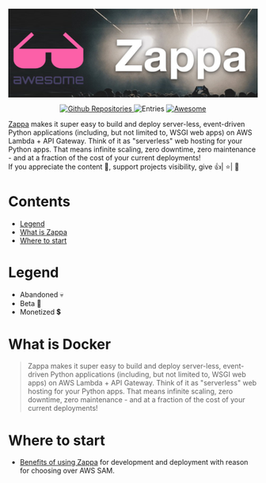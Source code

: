 [<img src="https://github.com/chandradeoarya/awesome-zappa/blob/master/awesome-zappa.png?raw=true" align="center" width="850">](https://pypi.org/project/zappa/)

<p align="center">

  <a href="https://github.com/search?q=zappa&type=Repositories">
    <img alt="Github Repositories" src="https://img.shields.io/badge/Repos-748-brightgreen.svg" />
  </a>
  <img alt="Entries" src="https://img.shields.io/badge/Items-1-lightgrey.svg" />
  <a href="https://github.com/sindresorhus/awesome">
    <img alt="Awesome" src="https://cdn.rawgit.com/sindresorhus/awesome/d7305f38d29fed78fa85652e3a63e154dd8e8829/media/badge.svg" />
  </a>
</p>

<a href="https://pypi.org/project/zappa/">Zappa</a> makes it super easy to build and deploy server-less, event-driven Python applications (including, but not limited to, WSGI web apps) on AWS Lambda + API Gateway. Think of it as "serverless" web hosting for your Python apps. That means infinite scaling, zero downtime, zero maintenance - and at a fraction of the cost of your current deployments!<br>
If you appreciate the content 📖, support projects visibility, give 👍| ⭐| 👏

# Contents <!-- omit in toc -->

<!-- TOC -->

- [Legend](#legend)
- [What is Zappa](#what-is-zappa)
- [Where to start](#where-to-start)

<!-- /TOC -->

# Legend

- Abandoned :skull:
- Beta :construction:
- Monetized :heavy_dollar_sign:

# What is Docker

> Zappa makes it super easy to build and deploy server-less, event-driven Python applications (including, but not limited to, WSGI web apps) on AWS Lambda + API Gateway. Think of it as "serverless" web hosting for your Python apps. That means infinite scaling, zero downtime, zero maintenance - and at a fraction of the cost of your current deployments!

# Where to start

- [Benefits of using Zappa](https://techbeacon.com/enterprise-it/serverless-development-evolves-why-my-team-uses-zappa) for development and deployment with reason for choosing over AWS SAM.
